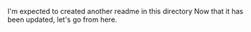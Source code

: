 I'm expected to created another readme in this directory
Now that it has been updated, let's go from here.
